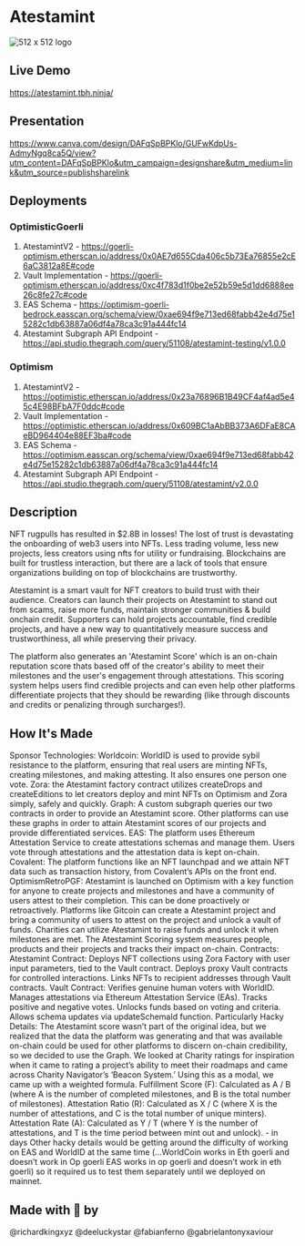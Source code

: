 # Atestamint

![512 x 512 logo](https://github.com/Atestamint/super-hack-contracts/assets/79229998/b90bfad2-8810-4b90-8716-b4ca2a6c590f)

## Live Demo

https://atestamint.tbh.ninja/

## Presentation

https://www.canva.com/design/DAFqSpBPKlo/GUFwKdpUs-AdmyNgq8ca5Q/view?utm_content=DAFqSpBPKlo&utm_campaign=designshare&utm_medium=link&utm_source=publishsharelink

## Deployments

### OptimisticGoerli

1. AtestamintV2 - https://goerli-optimism.etherscan.io/address/0x0AE7d655Cda406c5b73Ea76855e2cE6aC3812a8E#code
2. Vault Implementation - https://goerli-optimism.etherscan.io/address/0xc4f783d1f0be2e52b59e5d1dd6888ee26c8fe27c#code
3. EAS Schema - https://optimism-goerli-bedrock.easscan.org/schema/view/0xae694f9e713ed68fabb42e4d75e15282c1db63887a06df4a78ca3c91a444fc14
4. Atestamint Subgraph API Endpoint - https://api.studio.thegraph.com/query/51108/atestamint-testing/v1.0.0


### Optimism

1. AtestamintV2 - https://optimistic.etherscan.io/address/0x23a76896B1B49CF4af4ad5e45c4E98BFbA7F0ddc#code
2. Vault Implementation - https://optimistic.etherscan.io/address/0x609BC1aAbBB373A6DFaE8CAeBD964404e88EF3ba#code
3. EAS Schema - https://optimism.easscan.org/schema/view/0xae694f9e713ed68fabb42e4d75e15282c1db63887a06df4a78ca3c91a444fc14
4. Atestamint Subgraph API Endpoint - https://api.studio.thegraph.com/query/51108/atestamint/v2.0.0

## Description

NFT rugpulls has resulted in $2.8B in losses! The lost of trust is devastating the onboarding of web3 users into NFTs. Less trading volume, less new projects, less creators using nfts for utility or fundraising. Blockchains are built for trustless interaction, but there are a lack of tools that ensure organizations building on top of blockchains are trustworthy.

Atestamint is a smart vault for NFT creators to build trust with their audience. Creators can launch their projects on Atestamint to stand out from scams, raise more funds, maintain stronger communities & build onchain credit. Supporters can hold projects accountable, find credible projects, and have a new way to quantitatively measure success and trustworthiness, all while preserving their privacy.

The platform also generates an 'Atestamint Score' which is an on-chain reputation score thats based off of the creator's ability to meet their milestones and the user's engagement through attestations. This scoring system helps users find credible projects and can even help other platforms differentiate projects that they should be rewarding (like through discounts and credits or penalizing through surcharges!).

## How It's Made

Sponsor Technologies: Worldcoin: WorldID is used to provide sybil resistance to the platform, ensuring that real users are minting NFTs, creating milestones, and making attesting. It also ensures one person one vote. Zora: the Atestamint factory contract utilizes createDrops and createEditions to let creators deploy and mint NFTs on Optimism and Zora simply, safely and quickly. Graph: A custom subgraph queries our two contracts in order to provide an Atestamint score. Other platforms can use these graphs in order to attain Atestamint scores of our projects and provide differentiated services. EAS: The platform uses Ethereum Attestation Service to create attestations schemas and manage them. Users vote through attestations and the attestation data is kept on-chain. Covalent: The platform functions like an NFT launchpad and we attain NFT data such as transaction history, from Covalent’s APIs on the front end. OptimismRetroPGF: Atestamint is launched on Optimism with a key function for anyone to create projects and milestones and have a community of users attest to their completion. This can be done proactively or retroactively. Platforms like Gitcoin can create a Atestamint project and bring a community of users to attest on the project and unlock a vault of funds. Charities can utilize Atestamint to raise funds and unlock it when milestones are met. The Atestamint Scoring system measures people, products and their projects and tracks their impact on-chain. Contracts: Atestamint Contract: Deploys NFT collections using Zora Factory with user input parameters, tied to the Vault contract. Deploys proxy Vault contracts for controlled interactions. Links NFTs to recipient addresses through Vault contracts. Vault Contract: Verifies genuine human voters with WorldID. Manages attestations via Ethereum Attestation Service (EAs). Tracks positive and negative votes. Unlocks funds based on voting and criteria. Allows schema updates via updateSchemaId function. Particularly Hacky Details: The Atestamint score wasn’t part of the original idea, but we realized that the data the platform was generating and that was available on-chain could be used for other platforms to discern on-chain credibility, so we decided to use the Graph. We looked at Charity ratings for inspiration when it came to rating a project’s ability to meet their roadmaps and came across Charity Navigator’s ‘Beacon System.’ Using this as a modal, we came up with a weighted formula. Fulfillment Score (F): Calculated as A / B (where A is the number of completed milestones, and B is the total number of milestones). Attestation Ratio (R): Calculated as X / C (where X is the number of attestations, and C is the total number of unique minters). Attestation Rate (A): Calculated as Y / T (where Y is the number of attestations, and T is the time period between mint out and unlock). - in days Other hacky details would be getting around the difficulty of working on EAS and WorldID at the same time (...WorldCoin works in Eth goerli and doesn’t work in Op goerli EAS works in op goerli and doesn’t work in eth goerli) so it required us to test them separately until we deployed on mainnet.

## Made with 💌 by

@richardkingxyz
@deeluckystar
@fabianferno
@gabrielantonyxaviour

